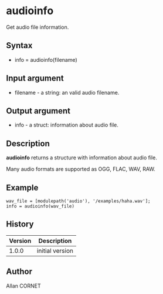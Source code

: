 

# audioinfo

Get audio file information.

## Syntax

- info = audioinfo(filename)

## Input argument

 - filename - a string: an valid audio filename.

## Output argument

 - info - a struct: information about audio file.

## Description


  <p><b>audioinfo</b> returns a structure with information about audio file.</p>
  <p>Many audio formats are supported as OGG, FLAC, WAV, RAW.</p>


## Example

```Nelson
wav_file = [modulepath('audio'), '/examples/haha.wav'];
info = audioinfo(wav_file)
```

## History

|Version|Description|
|------|------|
|1.0.0|initial version|


## Author

Allan CORNET



